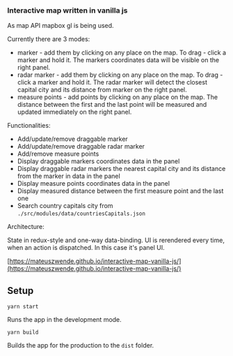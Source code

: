 ### Interactive map written in vanilla js

As map API mapbox gl is being used.

Currently there are 3 modes:

- marker - add them by clicking on any place on the map. To drag - click a marker and hold it. The markers coordinates data will be visible on the right panel.
- radar marker - add them by clicking on any place on the map. To drag - click a marker and hold it. The radar marker will detect the closest capital city and its distance from marker on the right panel.
- measure points - add points by clicking on any place on the map. The distance between the first and the last point will be measured and updated immediately on the right panel.

Functionalities:

- Add/update/remove draggable marker
- Add/update/remove draggable radar marker
- Add/remove measure points
- Display draggable markers coordinates data in the panel
- Display draggable radar markers the nearest capital city and its distance from the marker in data in the panel
- Display measure points coordinates data in the panel
- Display measured distance between the first measure point and the last one
- Search country capitals city from `./src/modules/data/countriesCapitals.json`

Architecture:

State in redux-style and one-way data-binding.
UI is rerendered every time, when an action is dispatched. In this case it's panel UI.

[https://mateuszwende.github.io/interactive-map-vanilla-js/](https://mateuszwende.github.io/interactive-map-vanilla-js/)

## Setup

`yarn start`

Runs the app in the development mode.

`yarn build`

Builds the app for the production to the `dist` folder.
